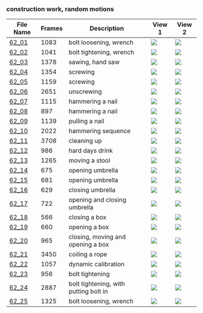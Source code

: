 ### construction work, random motions
|File Name|Frames|Description|View 1|View 2|
|-|-|-|-|-|
|[62_01](https://github.com/Shriinivas/cmubvh/raw/main/Sequence-060-075/62/Data/62_01.zip)|1083|bolt loosening, wrench|<img src="https://github.com/Shriinivas/cmubvhgifs/blob/main/Sequence-060-075/62/62_01_0.gif"/>|<img src="https://github.com/Shriinivas/cmubvhgifs/blob/main/Sequence-060-075/62/62_01_1.gif"/>|
|[62_02](https://github.com/Shriinivas/cmubvh/raw/main/Sequence-060-075/62/Data/62_02.zip)|1041|bolt tightening, wrench|<img src="https://github.com/Shriinivas/cmubvhgifs/blob/main/Sequence-060-075/62/62_02_0.gif"/>|<img src="https://github.com/Shriinivas/cmubvhgifs/blob/main/Sequence-060-075/62/62_02_1.gif"/>|
|[62_03](https://github.com/Shriinivas/cmubvh/raw/main/Sequence-060-075/62/Data/62_03.zip)|1378|sawing, hand saw|<img src="https://github.com/Shriinivas/cmubvhgifs/blob/main/Sequence-060-075/62/62_03_0.gif"/>|<img src="https://github.com/Shriinivas/cmubvhgifs/blob/main/Sequence-060-075/62/62_03_1.gif"/>|
|[62_04](https://github.com/Shriinivas/cmubvh/raw/main/Sequence-060-075/62/Data/62_04.zip)|1354|screwing|<img src="https://github.com/Shriinivas/cmubvhgifs/blob/main/Sequence-060-075/62/62_04_0.gif"/>|<img src="https://github.com/Shriinivas/cmubvhgifs/blob/main/Sequence-060-075/62/62_04_1.gif"/>|
|[62_05](https://github.com/Shriinivas/cmubvh/raw/main/Sequence-060-075/62/Data/62_05.zip)|1159|screwing|<img src="https://github.com/Shriinivas/cmubvhgifs/blob/main/Sequence-060-075/62/62_05_0.gif"/>|<img src="https://github.com/Shriinivas/cmubvhgifs/blob/main/Sequence-060-075/62/62_05_1.gif"/>|
|[62_06](https://github.com/Shriinivas/cmubvh/raw/main/Sequence-060-075/62/Data/62_06.zip)|2651|unscrewing|<img src="https://github.com/Shriinivas/cmubvhgifs/blob/main/Sequence-060-075/62/62_06_0.gif"/>|<img src="https://github.com/Shriinivas/cmubvhgifs/blob/main/Sequence-060-075/62/62_06_1.gif"/>|
|[62_07](https://github.com/Shriinivas/cmubvh/raw/main/Sequence-060-075/62/Data/62_07.zip)|1115|hammering a nail|<img src="https://github.com/Shriinivas/cmubvhgifs/blob/main/Sequence-060-075/62/62_07_0.gif"/>|<img src="https://github.com/Shriinivas/cmubvhgifs/blob/main/Sequence-060-075/62/62_07_1.gif"/>|
|[62_08](https://github.com/Shriinivas/cmubvh/raw/main/Sequence-060-075/62/Data/62_08.zip)|897|hammering a nail|<img src="https://github.com/Shriinivas/cmubvhgifs/blob/main/Sequence-060-075/62/62_08_0.gif"/>|<img src="https://github.com/Shriinivas/cmubvhgifs/blob/main/Sequence-060-075/62/62_08_1.gif"/>|
|[62_09](https://github.com/Shriinivas/cmubvh/raw/main/Sequence-060-075/62/Data/62_09.zip)|1139|pulling a nail|<img src="https://github.com/Shriinivas/cmubvhgifs/blob/main/Sequence-060-075/62/62_09_0.gif"/>|<img src="https://github.com/Shriinivas/cmubvhgifs/blob/main/Sequence-060-075/62/62_09_1.gif"/>|
|[62_10](https://github.com/Shriinivas/cmubvh/raw/main/Sequence-060-075/62/Data/62_10.zip)|2022|hammering sequence|<img src="https://github.com/Shriinivas/cmubvhgifs/blob/main/Sequence-060-075/62/62_10_0.gif"/>|<img src="https://github.com/Shriinivas/cmubvhgifs/blob/main/Sequence-060-075/62/62_10_1.gif"/>|
|[62_11](https://github.com/Shriinivas/cmubvh/raw/main/Sequence-060-075/62/Data/62_11.zip)|3708|cleaning up|<img src="https://github.com/Shriinivas/cmubvhgifs/blob/main/Sequence-060-075/62/62_11_0.gif"/>|<img src="https://github.com/Shriinivas/cmubvhgifs/blob/main/Sequence-060-075/62/62_11_1.gif"/>|
|[62_12](https://github.com/Shriinivas/cmubvh/raw/main/Sequence-060-075/62/Data/62_12.zip)|986|hard days drink|<img src="https://github.com/Shriinivas/cmubvhgifs/blob/main/Sequence-060-075/62/62_12_0.gif"/>|<img src="https://github.com/Shriinivas/cmubvhgifs/blob/main/Sequence-060-075/62/62_12_1.gif"/>|
|[62_13](https://github.com/Shriinivas/cmubvh/raw/main/Sequence-060-075/62/Data/62_13.zip)|1265|moving a stool|<img src="https://github.com/Shriinivas/cmubvhgifs/blob/main/Sequence-060-075/62/62_13_0.gif"/>|<img src="https://github.com/Shriinivas/cmubvhgifs/blob/main/Sequence-060-075/62/62_13_1.gif"/>|
|[62_14](https://github.com/Shriinivas/cmubvh/raw/main/Sequence-060-075/62/Data/62_14.zip)|675|opening umbrella|<img src="https://github.com/Shriinivas/cmubvhgifs/blob/main/Sequence-060-075/62/62_14_0.gif"/>|<img src="https://github.com/Shriinivas/cmubvhgifs/blob/main/Sequence-060-075/62/62_14_1.gif"/>|
|[62_15](https://github.com/Shriinivas/cmubvh/raw/main/Sequence-060-075/62/Data/62_15.zip)|681|opening umbrella|<img src="https://github.com/Shriinivas/cmubvhgifs/blob/main/Sequence-060-075/62/62_15_0.gif"/>|<img src="https://github.com/Shriinivas/cmubvhgifs/blob/main/Sequence-060-075/62/62_15_1.gif"/>|
|[62_16](https://github.com/Shriinivas/cmubvh/raw/main/Sequence-060-075/62/Data/62_16.zip)|629|closing umbrella|<img src="https://github.com/Shriinivas/cmubvhgifs/blob/main/Sequence-060-075/62/62_16_0.gif"/>|<img src="https://github.com/Shriinivas/cmubvhgifs/blob/main/Sequence-060-075/62/62_16_1.gif"/>|
|[62_17](https://github.com/Shriinivas/cmubvh/raw/main/Sequence-060-075/62/Data/62_17.zip)|722|opening and closing umbrella|<img src="https://github.com/Shriinivas/cmubvhgifs/blob/main/Sequence-060-075/62/62_17_0.gif"/>|<img src="https://github.com/Shriinivas/cmubvhgifs/blob/main/Sequence-060-075/62/62_17_1.gif"/>|
|[62_18](https://github.com/Shriinivas/cmubvh/raw/main/Sequence-060-075/62/Data/62_18.zip)|566|closing a box|<img src="https://github.com/Shriinivas/cmubvhgifs/blob/main/Sequence-060-075/62/62_18_0.gif"/>|<img src="https://github.com/Shriinivas/cmubvhgifs/blob/main/Sequence-060-075/62/62_18_1.gif"/>|
|[62_19](https://github.com/Shriinivas/cmubvh/raw/main/Sequence-060-075/62/Data/62_19.zip)|660|opening a box|<img src="https://github.com/Shriinivas/cmubvhgifs/blob/main/Sequence-060-075/62/62_19_0.gif"/>|<img src="https://github.com/Shriinivas/cmubvhgifs/blob/main/Sequence-060-075/62/62_19_1.gif"/>|
|[62_20](https://github.com/Shriinivas/cmubvh/raw/main/Sequence-060-075/62/Data/62_20.zip)|965|closing, moving and opening a box|<img src="https://github.com/Shriinivas/cmubvhgifs/blob/main/Sequence-060-075/62/62_20_0.gif"/>|<img src="https://github.com/Shriinivas/cmubvhgifs/blob/main/Sequence-060-075/62/62_20_1.gif"/>|
|[62_21](https://github.com/Shriinivas/cmubvh/raw/main/Sequence-060-075/62/Data/62_21.zip)|3450|coiling a rope|<img src="https://github.com/Shriinivas/cmubvhgifs/blob/main/Sequence-060-075/62/62_21_0.gif"/>|<img src="https://github.com/Shriinivas/cmubvhgifs/blob/main/Sequence-060-075/62/62_21_1.gif"/>|
|[62_22](https://github.com/Shriinivas/cmubvh/raw/main/Sequence-060-075/62/Data/62_22.zip)|1057|dynamic calibration|<img src="https://github.com/Shriinivas/cmubvhgifs/blob/main/Sequence-060-075/62/62_22_0.gif"/>|<img src="https://github.com/Shriinivas/cmubvhgifs/blob/main/Sequence-060-075/62/62_22_1.gif"/>|
|[62_23](https://github.com/Shriinivas/cmubvh/raw/main/Sequence-060-075/62/Data/62_23.zip)|956|bolt tightening|<img src="https://github.com/Shriinivas/cmubvhgifs/blob/main/Sequence-060-075/62/62_23_0.gif"/>|<img src="https://github.com/Shriinivas/cmubvhgifs/blob/main/Sequence-060-075/62/62_23_1.gif"/>|
|[62_24](https://github.com/Shriinivas/cmubvh/raw/main/Sequence-060-075/62/Data/62_24.zip)|2887|bolt tightening, with putting bolt in|<img src="https://github.com/Shriinivas/cmubvhgifs/blob/main/Sequence-060-075/62/62_24_0.gif"/>|<img src="https://github.com/Shriinivas/cmubvhgifs/blob/main/Sequence-060-075/62/62_24_1.gif"/>|
|[62_25](https://github.com/Shriinivas/cmubvh/raw/main/Sequence-060-075/62/Data/62_25.zip)|1325|bolt loosening, wrench|<img src="https://github.com/Shriinivas/cmubvhgifs/blob/main/Sequence-060-075/62/62_25_0.gif"/>|<img src="https://github.com/Shriinivas/cmubvhgifs/blob/main/Sequence-060-075/62/62_25_1.gif"/>|
